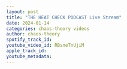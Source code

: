 ```yaml
---
layout: post
title: "THE HEAT CHECK PODCAST Live Stream"
date: 2024-01-14
categories: chaos-theory videos
author: chaos-theory
spotify_track_id: 
youtube_video_id: RBsneTnUjiM
apple_track_id: 
youtube_metadata: 
---
```

